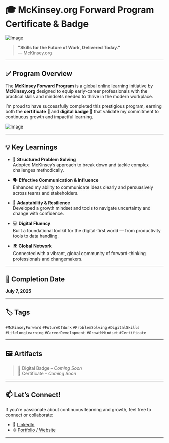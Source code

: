 # 🎓 McKinsey.org Forward Program Certificate & Badge

![Image](https://github.com/user-attachments/assets/cf202826-e877-42bd-bd14-6b5afa268661)



> **"Skills for the Future of Work, Delivered Today."**  
> — McKinsey.org

---

## ✅ Program Overview

The **McKinsey Forward Program** is a global online learning initiative by **McKinsey.org** designed to equip early-career professionals with the practical skills and mindsets needed to thrive in the modern workplace.

I’m proud to have successfully completed this prestigious program, earning both the **certificate** 📜 and **digital badge** 🏅 that validate my commitment to continuous growth and impactful learning.

![Image](https://github.com/user-attachments/assets/d35d04b9-7a6f-4b95-9591-a23a4146586e)

---

## 💡 Key Learnings

- 🧠 **Structured Problem Solving**  
  Adopted McKinsey’s approach to break down and tackle complex challenges methodically.

- 🗣️ **Effective Communication & Influence**  
  Enhanced my ability to communicate ideas clearly and persuasively across teams and stakeholders.

- 🔄 **Adaptability & Resilience**  
  Developed a growth mindset and tools to navigate uncertainty and change with confidence.

- 💻 **Digital Fluency**  
  Built a foundational toolkit for the digital-first world — from productivity tools to data handling.

- 🌍 **Global Network**  
  Connected with a vibrant, global community of forward-thinking professionals and changemakers.

---

## 📅 Completion Date

**July 7, 2025**

---

## 🏷️ Tags

`#McKinseyForward` `#FutureOfWork` `#ProblemSolving` `#DigitalSkills`  
`#LifelongLearning` `#CareerDevelopment` `#GrowthMindset` `#Certificate`

---

## 🖼️ Artifacts

> 🏅 Digital Badge – _Coming Soon_  
> 📜 Certificate – _Coming Soon_

---

## 📫 Let’s Connect!

If you’re passionate about continuous learning and growth, feel free to connect or collaborate:

- 🔗 [LinkedIn](https://www.linkedin.com/in/your-link/)
- 🌐 [Portfolio / Website](https://yourwebsite.com)

---

